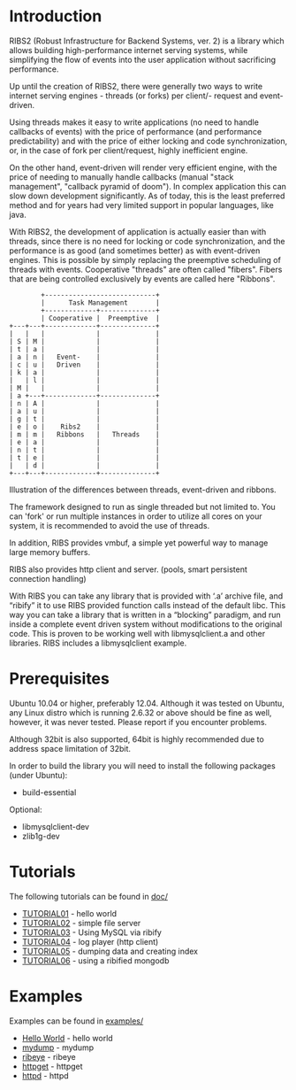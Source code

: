 Introduction
============

RIBS2 (Robust Infrastructure for Backend Systems, ver. 2) is a 
library which allows building high-performance internet serving
systems, while simplifying the flow of events into the user
application without sacrificing performance.

Up until the creation of RIBS2, there were generally two ways to
write internet serving engines - threads (or forks) per client/-
request and event-driven.

Using threads makes it easy to write applications (no need to handle
callbacks of events) with the price of performance (and performance
predictability) and with the price of either locking and code 
synchronization, or, in the case of fork per client/request, highly
inefficient engine.

On the other hand, event-driven will render very efficient engine,
with the price of needing to manually handle callbacks (manual
"stack management", "callback pyramid of doom"). In complex
application this can slow down development significantly. As of
today, this is the least preferred method and for years had very
limited support in popular languages, like java.

With RIBS2, the development of application is actually easier than
with threads, since there is no need for locking or code
synchronization, and the performance is as good (and sometimes
better) as with event-driven engines. This is possible by simply
replacing the preemptive scheduling of threads with events.
Cooperative "threads" are often called "fibers". Fibers that are
being controlled exclusively by events are called here "Ribbons".

            +----------------------------+
            |      Task Management       |
            +-------------+--------------+
            | Cooperative |  Preemptive  |
    +---+---+-------------+--------------+
    |   |   |             |              |
    | S | M |             |              |
    | t | a |             |              |
    | a | n |   Event-    |              |
    | c | u |   Driven    |              |
    | k | a |             |              |
    |   | l |             |              |
    | M |   |             |              |
    | a +---+-------------+--------------+
    | n | A |             |              |
    | a | u |             |              |
    | g | t |             |              |
    | e | o |    Ribs2    |              |
    | m | m |   Ribbons   |   Threads    |
    | e | a |             |              |
    | n | t |             |              |
    | t | e |             |              |
    |   | d |             |              |
    +---+---+-------------+--------------+
Illustration of the differences between
threads, event-driven and ribbons.

The framework designed to run as single threaded but not limited to.
You can 'fork' or run multiple instances in order to utilize all
cores on your system, it is recommended to avoid the use of threads.

In addition, RIBS provides vmbuf, a simple yet powerful way to manage
large memory buffers.

RIBS also provides http client and server. (pools, smart persistent
connection handling)

With RIBS you can take any library that is provided with ‘.a’ archive
file, and “ribify” it to use RIBS provided function calls instead of
the default libc. This way you can take a library that is written in
a “blocking” paradigm, and run inside a complete event driven system
without modifications to the original code. This is proven to be
working well with libmysqlclient.a and other libraries. RIBS includes
a libmysqlclient example.

Prerequisites
=============
Ubuntu 10.04 or higher, preferably 12.04. Although it was tested on
Ubuntu, any Linux distro which is running 2.6.32 or above should be
fine as well, however, it was never tested. Please report if you
encounter problems.

Although 32bit is also supported, 64bit is highly recommended due to
address space limitation of 32bit.

In order to build the library you will need to install the following
packages (under Ubuntu):
* build-essential

Optional:
* libmysqlclient-dev
* zlib1g-dev

Tutorials
=========
The following tutorials can be found in [doc/](./doc/)
 * [TUTORIAL01](./doc/TUTORIAL01) - hello world
 * [TUTORIAL02](./doc/TUTORIAL02) - simple file server
 * [TUTORIAL03](./doc/TUTORIAL03) - Using MySQL via ribify
 * [TUTORIAL04](./doc/TUTORIAL04) - log player (http client)
 * [TUTORIAL05](./doc/TUTORIAL05) - dumping data and creating index
 * [TUTORIAL06](./doc/TUTORIAL06) - using a ribified mongodb   

Examples
========
Examples can be found in [examples/](./examples/)
 * [Hello World](examples/helloworld/src) - hello world
 * [mydump](/examples/mydump/src) - mydump
 * [ribeye](/examples/ribeye) - ribeye
 * [httpget](/examples/httpget/src) - httpget
 * [httpd](/examples/httpd) - httpd

